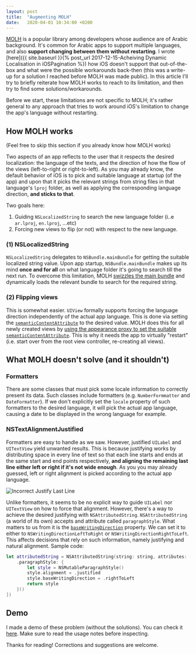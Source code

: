 ```yaml
---
layout: post
title:  "Augmenting MOLH"
date:   2020-04-01 10:34:00 +0200
---
```


[MOLH](https://github.com/MoathOthman/MOLH/) is a popular library among developers whose audience are of Arabic background. It's common for Arabic apps to support multiple languages, and also **support changing between them without restarting**. I wrote [here]({{ site.baseurl }}{% post_url 2017-12-15-Acheiving Dynamic Localisation in iOSPagination %}) how iOS doesn't support that out-of-the-box and what were the possible workarounds back-then (this was a write-up for a solution I reached before MOLH was made public).
In this article I'll try to briefly reiterate how MOLH works to reach to its limitation, and then try to find some solutions/workarounds.

Before we start, these limitations are not specific to MOLH; it's rather general to any approach that tries to work around iOS's limitation to change the app's language without restarting.

## How MOLH works

(Feel free to skip this section if you already know how MOLH works)

Two aspects of an app reflects to the user that it respects the desired localization: the language of the texts, and the direction of how the flow of the views (left-to-right or right-to-left).
As you may already know, the default behavior of iOS is to pick and suitable language at startup (of the app) and upon that it picks the relevant strings from string files in that language's `lproj` folder, as well as applying the corresponding language direction, **and sticks to that**.

Two goals here:
1. Guiding `NSLocalizedString` to search the new language folder (i..e `ar.lproj`, `en.lproj`, ...etc)
2. Forcing new views to flip (or not) with respect to the new language.


### (1) NSLocalizedString
`NSLocalizedString` delegates to `NSBundle.mainBundle` for getting the suitable localized string value.
Upon app startup, `NSBundle.mainBundle` makes up its mind **once and for all** on what language folder it's going to search till the next run. To overcome this limitation, MOLH [swizzles the main bundle](https://github.com/MoathOthman/MOLH/blob/313691443043f0da83502040f39b852cd9e3e0e8/Sources/MOLH/MOLH.swift#L184) and dynamically loads the relevant bundle to search for the required string.

### (2) Flipping views
This is somewhat easier. `UIView` formally supports forcing the language direction independently of the actual app language. This is done via setting the [`semanticContentAttribute`](https://developer.apple.com/documentation/uikit/uiview/1622461-semanticcontentattribute) to the desired value.
MOLH does this for all newly created views by [using the appearance proxy to set the suitable `semanticContentAttribute`](https://github.com/MoathOthman/MOLH/blob/313691443043f0da83502040f39b852cd9e3e0e8/Sources/MOLH/MOLH.swift#L133). This is why it needs the app to virtually "restart" (i.e. start over from the root view controller, re-creating all views).

## What MOLH doesn't solve (and it shouldn't)

### Formatters
There are some classes that must pick some locale information to correctly present its data. Such classes include formatters (e.g. `NumberFormmatter` and `DateFormatter`). If we don't explicitly set the `locale` property of such formatters to the desired language, it will pick the actual app language, causing a date to be displayed in the wrong language for example. 

### NSTextAlignmentJustified
Formatters are easy to handle as we saw. However, justified `UILabel` and `UITextView` yield unwanted results. This is because justifying works by distributing space in every line of text so that each line starts and ends at the same start and end points respectively, **and aligning the remaining last line either left or right if it's not wide enough**. As you you may already guessed, left or right alignment is picked according to the actual app language.

![Incorrect Justify Last Line]({{site.url}}/assets/incorrectjustify.png)

Unlike formatters, it seems to be no explicit way to guide `UILabel` nor `UITextView` on how to force that alignment. However, there's a way to achieve the desired justifying with `NSAttributedString`.
`NSAttributedString` (a world of its own) accepts and attribute called `paragraphStyle`. 
What matters to us from it is the [`baseWritingDirection`](https://developer.apple.com/documentation/uikit/nsmutableparagraphstyle/1534601-basewritingdirection?language=objc) property. We can set it to either to `NSWritingDirectionLeftToRight` or `NSWritingDirectionRightToLeft`. This affects decisions that rely on such information, namely justifying and natural alignment. Sample code:

```swift
let attributedString = NSAttributedString(string: string, attributes: [
    .paragraphStyle: {
        let style = NSMutableParagraphStyle()
        style.alignment = .justified
        style.baseWritingDirection = .rightToLeft
        return style
    }()
])
```

## Demo
I made a demo of these problem (without the solutions). You can check it [here](https://github.com/ahmedk92/FormatterDefaults). Make sure to read the usage notes before inspecting.

Thanks for reading! Corrections and suggestions are welcome.